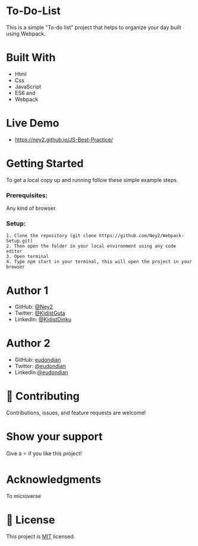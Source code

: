 # To-Do-List

This is a simple "To-do list" project that helps to organize your day built using Webpack.

# Built With

- Html
- Css
- JavaScript
- ES6 and
- Webpack

# Live Demo

- https://ney2.github.io/JS-Best-Practice/

# Getting Started

To get a local copy up and running follow these simple example steps.

### Prerequisites:

Any kind of browser.

### Setup:

    1. Clone the repository (git clone https://github.com/Ney2/Webpack-Setup.git)
    2. Then open the folder in your local environment using any code editor
    3. Open terminal
    4. Type npm start in your terminal, this will open the project in your browser

# Author 1

- GitHub: [@Ney2](https://github.com/Ney2)
- Twitter: [@KidistGuta](https://twitter.com/GutaKidist)
- LinkedIn: [@KidistDinku](https://www.linkedin.com/in/kidist-guta-014025183/)

# Author 2

- GitHub: [eudondian](https://github.com/eudondian)
- Twitter: [@eudondian](https://twitter.com/eudondian)
- LinkedIn:[@eudondian](https://www.linkedin.com/in/esther-udondian-186849119/)

# 🤝 Contributing

Contributions, issues, and feature requests are welcome!

# Show your support

Give a ⭐️ if you like this project!

# Acknowledgments

To microverse

# 📝 License

This project is [MIT](https://github.com/microverseinc/readme-template/blob/master/MIT.md) licensed.
